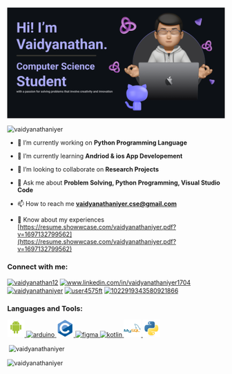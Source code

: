 ![Header](./github-banner.png)

<p align="left"> <img src="https://komarev.com/ghpvc/?username=vaidyanathaniyer&label=Profile%20views&color=0e75b6&style=flat" alt="vaidyanathaniyer" /> </p>

- 🔭 I’m currently working on **Python Programming Language**

- 🌱 I’m currently learning **Andriod & ios App Developement**

- 👯 I’m looking to collaborate on **Research Projects**

- 💬 Ask me about **Problem Solving, Python Programming, Visual Studio Code**

- 📫 How to reach me **vaidyanathaniyer.cse@gmail.com**

- 📄 Know about my experiences [https://resume.showwcase.com/vaidyanathaniyer.pdf?v=1697132799562](https://resume.showwcase.com/vaidyanathaniyer.pdf?v=1697132799562)

<h3 align="left">Connect with me:</h3>
<p align="left">
<a href="https://twitter.com/vaidyanathan12" target="blank"><img align="center" src="https://raw.githubusercontent.com/rahuldkjain/github-profile-readme-generator/master/src/images/icons/Social/twitter.svg" alt="vaidyanathan12" height="30" width="40" /></a>
<a href="https://linkedin.com/in/www.linkedin.com/in/vaidyanathaniyer1704" target="blank"><img align="center" src="https://raw.githubusercontent.com/rahuldkjain/github-profile-readme-generator/master/src/images/icons/Social/linked-in-alt.svg" alt="www.linkedin.com/in/vaidyanathaniyer1704" height="30" width="40" /></a>
<a href="https://www.hackerrank.com/vaidyanathaniyer" target="blank"><img align="center" src="https://raw.githubusercontent.com/rahuldkjain/github-profile-readme-generator/master/src/images/icons/Social/hackerrank.svg" alt="vaidyanathaniyer" height="30" width="40" /></a>
<a href="https://www.leetcode.com/user4575ft" target="blank"><img align="center" src="https://raw.githubusercontent.com/rahuldkjain/github-profile-readme-generator/master/src/images/icons/Social/leet-code.svg" alt="user4575ft" height="30" width="40" /></a>
<a href="https://discord.gg/1022919343580921866" target="blank"><img align="center" src="https://raw.githubusercontent.com/rahuldkjain/github-profile-readme-generator/master/src/images/icons/Social/discord.svg" alt="1022919343580921866" height="30" width="40" /></a>
</p>

<h3 align="left">Languages and Tools:</h3>
<p align="left"> <a href="https://developer.android.com" target="_blank" rel="noreferrer"> <img src="https://raw.githubusercontent.com/devicons/devicon/master/icons/android/android-original-wordmark.svg" alt="android" width="40" height="40"/> </a> <a href="https://www.arduino.cc/" target="_blank" rel="noreferrer"> <img src="https://cdn.worldvectorlogo.com/logos/arduino-1.svg" alt="arduino" width="40" height="40"/> </a> <a href="https://www.cprogramming.com/" target="_blank" rel="noreferrer"> <img src="https://raw.githubusercontent.com/devicons/devicon/master/icons/c/c-original.svg" alt="c" width="40" height="40"/> </a> <a href="https://www.figma.com/" target="_blank" rel="noreferrer"> <img src="https://www.vectorlogo.zone/logos/figma/figma-icon.svg" alt="figma" width="40" height="40"/> </a> <a href="https://kotlinlang.org" target="_blank" rel="noreferrer"> <img src="https://www.vectorlogo.zone/logos/kotlinlang/kotlinlang-icon.svg" alt="kotlin" width="40" height="40"/> </a> <a href="https://www.mysql.com/" target="_blank" rel="noreferrer"> <img src="https://raw.githubusercontent.com/devicons/devicon/master/icons/mysql/mysql-original-wordmark.svg" alt="mysql" width="40" height="40"/> </a> <a href="https://www.python.org" target="_blank" rel="noreferrer"> <img src="https://raw.githubusercontent.com/devicons/devicon/master/icons/python/python-original.svg" alt="python" width="40" height="40"/> </a> </p>

<p>&nbsp;<img align="center" src="https://github-readme-stats.vercel.app/api?username=vaidyanathaniyer&show_icons=true&locale=en" alt="vaidyanathaniyer" /></p>

<p><img align="center" src="https://github-readme-streak-stats.herokuapp.com/?user=vaidyanathaniyer&" alt="vaidyanathaniyer" /></p>
